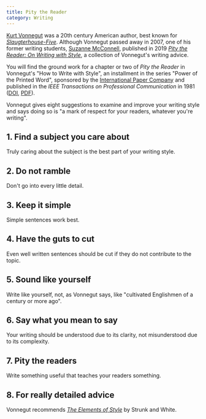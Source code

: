 ```yaml
---
title: Pity the Reader
category: Writing
---
```


[Kurt Vonnegut](https://en.wikipedia.org/wiki/Kurt_Vonnegut) was a 20th century American author, best known for [_Slaugterhouse-Five_](https://en.wikipedia.org/wiki/Slaughterhouse-Five). Although Vonnegut passed away in 2007, one of his former writing students, [Suzanne McConnell](https://suzannemcconnell.com/), published in 2019 [_Pity the Reader: On Writing with Style_](https://www.amazon.com/Pity-Reader-Writing-Kurt-Vonnegut/dp/1644210215/), a collection of Vonnegut's writing advice.

You will find the ground work for a chapter or two of _Pity the Reader_ in Vonnegut's "How to Write with Style", an installment in the series "Power of the Printed Word", sponsored by the [International Paper Company](https://en.wikipedia.org/wiki/International_Paper) and published in the _IEEE Transactions on Professional Communication_ in 1981 ([DOI](https://doi.org/10.1109/TPC.1981.6447837), [PDF](https://kmh-lanl.hansonhub.com/pc-24-66-vonnegut.pdf)).

Vonnegut gives eight suggestions to examine and improve your writing style and says doing so is "a mark of respect for your readers, whatever you're writing".

## 1. Find a subject you care about

Truly caring about the subject is the best part of your writing style.

## 2. Do not ramble

Don't go into every little detail.

## 3. Keep it simple

Simple sentences work best.

## 4. Have the guts to cut

Even well written sentences should be cut if they do not contribute to the topic.

## 5. Sound like yourself

Write like yourself, not, as Vonnegut says, like "cultivated Englishmen of a century or more ago".

## 6. Say what you mean to say

Your writing should be understood due to its clarity, not misunderstood due to its complexity.

## 7. Pity the readers

Write something useful that teaches your readers something.

## 8. For really detailed advice

Vonnegut recommends [_The Elements of Style_](https://www.amazon.com/Elements-Style-William-White-Strunk/dp/B000KW42KM) by Strunk and White.
